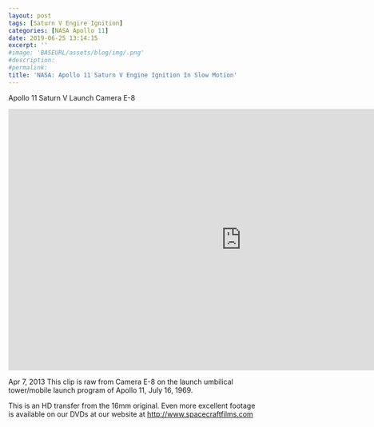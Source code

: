 ```yaml
---
layout: post
tags: [Saturn V Engire Ignition]
categories: [NASA Apollo 11]
date: 2019-06-25 13:14:15
excerpt: ''
#image: 'BASEURL/assets/blog/img/.png'
#description:
#permalink:
title: 'NASA: Apollo 11 Saturn V Engine Ignition In Slow Motion'
---
```



Apollo 11 Saturn V Launch Camera E-8

<iframe width="932" height="524" src="https://www.youtube.com/embed/DKtVpvzUF1Y" title="Apollo 11 Saturn V Launch Camera E-8" frameborder="0" allow="accelerometer; autoplay; clipboard-write; encrypted-media; gyroscope; picture-in-picture; web-share" referrerpolicy="strict-origin-when-cross-origin" allowfullscreen></iframe>

Apr 7, 2013
This clip is raw from Camera E-8 on the launch umbilical tower/mobile launch program of Apollo 11, July 16, 1969.

This is an HD transfer from the 16mm original. Even more excellent footage is available on our DVDs at our website at http://www.spacecraftfilms.com
